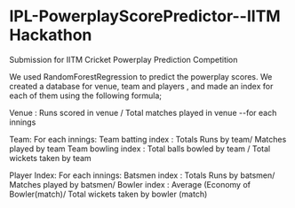 # IPL-PowerplayScorePredictor--IITM Hackathon
Submission for IITM Cricket Powerplay Prediction Competition
 
We used RandomForestRegression to predict the powerplay scores.
We created a database for venue, team and players , and made an index for each of them using the following formula;

Venue : 
Runs scored in venue / Total matches played in venue --for each innings


Team: 
For each innings:
Team batting index : Totals Runs by team/ Matches played by team
Team bowling index : Total balls bowled by team / Total wickets taken by team

Player Index: 
For each innings:
Batsmen index : Totals Runs by batsmen/ Matches played by batsmen/ 
Bowler index : Average (Economy of Bowler(match)/ Total wickets taken by bowler (match)
